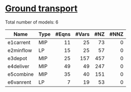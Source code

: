 # [Ground transport](https://examples.xpress.fico.com/example.pl?id=mosel_app_5)

Total number of models:   6

| Name      | Type | #Eqns | #Vars | #NZ | #NNZ |
|-----------|------|------:|------:|----:|-----:|
| e1carrent | MIP  | 11    | 25    | 73  | 0    |
| e2minflow | LP   | 15    | 25    | 57  | 0    |
| e3depot   | MIP  | 25    | 157   | 457 | 0    |
| e4deliver | MIP  | 49    | 49    | 247 | 0    |
| e5combine | MIP  | 35    | 40    | 151 | 0    |
| e6vanrent | LP   | 7     | 19    | 53  | 0    |

